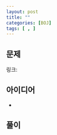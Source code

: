 ```yaml
---
layout: post
title: ""
categories: [BOJ]
tags: [ , ]
---
```


## 문제
링크:  

## 아이디어
- 

## 풀이
```python


